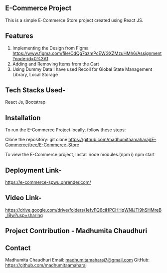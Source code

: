 ## E-Commerce Project
This is a simple E-Commerce Store project created using React JS. 

## Features
 1) Implementing the Design from Figma 
 https://www.figma.com/file/CdQg7qzmPcEWGXZMzuHMh6/Assignment?node-id=0%3A1
2) Adding and Removing Items from the Cart
3)  Using Dummy Data
I have used Recoil for Global State Management Library, Local Storage

## Tech Stacks Used-
React Js, Bootstrap

## Installation
To run the E-Commerce  Project locally, follow these steps:

Clone the repository: git clone https://github.com/madhumitaamaharaj/E-Commerce/tree/E-Commerce-Store

To view the  E-Commerce project, Install node modules.(npm i) npm start

## Deployment Link-
https://e-commerce-spwu.onrender.com/
## Video Link-
https://drive.google.com/drive/folders/1efvFQ6ciHPCHHqWNlJTl9hSHMreB_lBw?usp=sharing



## Project Contribution - Madhumita Chaudhuri
## Contact
Madhumita Chaudhuri Email: madhumitamaharaj7@gmail.com GitHub: https://github.com/madhumitaamaharaj

